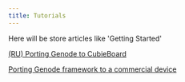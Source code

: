 ```yaml
---
title: Tutorials
---
```


Here will be store articles like 'Getting Started'

[(RU) Porting Genode to CubieBoard](porting_genode_to_cubieboard/)

[Porting Genode framework to a commercial device](genode_nookhdp/)